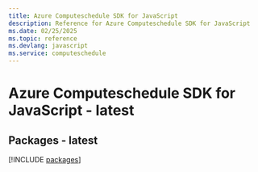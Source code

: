 ```yaml
---
title: Azure Computeschedule SDK for JavaScript
description: Reference for Azure Computeschedule SDK for JavaScript
ms.date: 02/25/2025
ms.topic: reference
ms.devlang: javascript
ms.service: computeschedule
---
```

# Azure Computeschedule SDK for JavaScript - latest
## Packages - latest
[!INCLUDE [packages](computeschedule-index.md)]